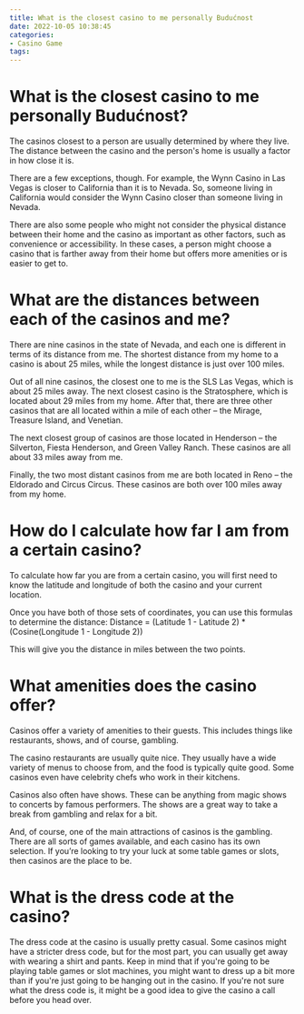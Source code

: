 ```yaml
---
title: What is the closest casino to me personally Budućnost
date: 2022-10-05 10:38:45
categories:
- Casino Game
tags:
---
```



#  What is the closest casino to me personally Budućnost?

The casinos closest to a person are usually determined by where they live. The distance between the casino and the person's home is usually a factor in how close it is.

There are a few exceptions, though. For example, the Wynn Casino in Las Vegas is closer to California than it is to Nevada. So, someone living in California would consider the Wynn Casino closer than someone living in Nevada.

There are also some people who might not consider the physical distance between their home and the casino as important as other factors, such as convenience or accessibility. In these cases, a person might choose a casino that is farther away from their home but offers more amenities or is easier to get to.

#  What are the distances between each of the casinos and me? 

There are nine casinos in the state of Nevada, and each one is different in terms of its distance from me. The shortest distance from my home to a casino is about 25 miles, while the longest distance is just over 100 miles. 

Out of all nine casinos, the closest one to me is the SLS Las Vegas, which is about 25 miles away. The next closest casino is the Stratosphere, which is located about 29 miles from my home. After that, there are three other casinos that are all located within a mile of each other – the Mirage, Treasure Island, and Venetian. 

The next closest group of casinos are those located in Henderson – the Silverton, Fiesta Henderson, and Green Valley Ranch. These casinos are all about 33 miles away from me. 

Finally, the two most distant casinos from me are both located in Reno – the Eldorado and Circus Circus. These casinos are both over 100 miles away from my home.

#  How do I calculate how far I am from a certain casino? 

To calculate how far you are from a certain casino, you will first need to know the latitude and longitude of both the casino and your current location. 

Once you have both of those sets of coordinates, you can use this formulas to determine the distance: 
Distance = (Latitude 1 - Latitude 2) * (Cosine(Longitude 1 - Longitude 2)) 

This will give you the distance in miles between the two points.

#  What amenities does the casino offer? 

Casinos offer a variety of amenities to their guests. This includes things like restaurants, shows, and of course, gambling.

The casino restaurants are usually quite nice. They usually have a wide variety of menus to choose from, and the food is typically quite good. Some casinos even have celebrity chefs who work in their kitchens.

Casinos also often have shows. These can be anything from magic shows to concerts by famous performers. The shows are a great way to take a break from gambling and relax for a bit.

And, of course, one of the main attractions of casinos is the gambling. There are all sorts of games available, and each casino has its own selection. If you’re looking to try your luck at some table games or slots, then casinos are the place to be.

#  What is the dress code at the casino?

The dress code at the casino is usually pretty casual. Some casinos might have a stricter dress code, but for the most part, you can usually get away with wearing a shirt and pants. Keep in mind that if you're going to be playing table games or slot machines, you might want to dress up a bit more than if you're just going to be hanging out in the casino. If you're not sure what the dress code is, it might be a good idea to give the casino a call before you head over.
